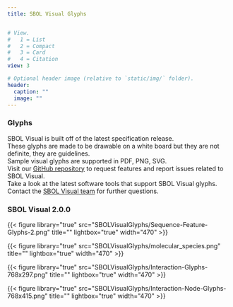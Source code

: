 ```yaml
---
title: SBOL Visual Glyphs


# View.
#   1 = List
#   2 = Compact
#   3 = Card
#   4 = Citation
view: 3

# Optional header image (relative to `static/img/` folder).
header:
  caption: ""
  image: ""
---
```


### Glyphs

SBOL Visual is built off of the latest specification release.\
These glyphs are made to be drawable on a white board but they are not definite, they are guidelines.\
Sample visual glyphs are supported in PDF, PNG, SVG.\
Visit our [GitHub repository](https://github.com/SynBioDex/SBOL-visual) to request features and report issues related to SBOL Visual.\
Take a look at the latest software tools that support SBOL Visual glyphs.\
Contact the [SBOL Visual team](mailto:sbol-visual@googlegroups.com) for further questions.

### SBOL Visual 2.0.0

{{< figure library="true" src="SBOLVisualGlyphs/Sequence-Feature-Glyphs-2.png" title="" lightbox="true" width="470" >}}

{{< figure library="true" src="SBOLVisualGlyphs/molecular_species.png" title="" lightbox="true" width="470" >}}

{{< figure library="true" src="SBOLVisualGlyphs/Interaction-Glyphs-768x297.png" title="" lightbox="true" width="470" >}}

{{< figure library="true" src="SBOLVisualGlyphs/Interaction-Node-Glyphs-768x415.png" title="" lightbox="true" width="470" >}}

